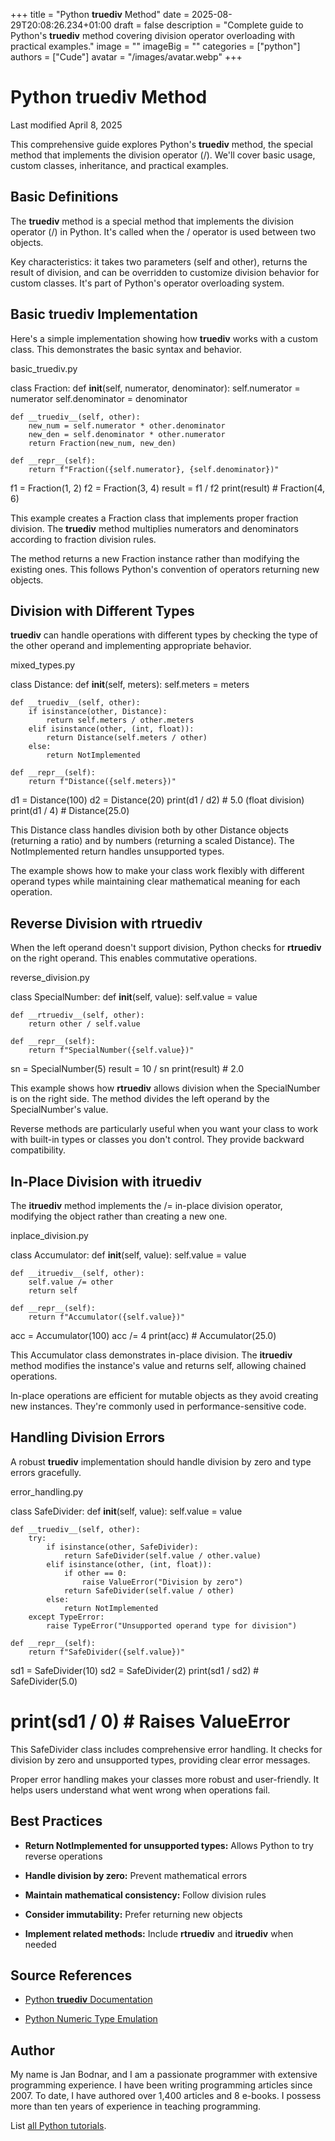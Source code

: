 +++
title = "Python __truediv__ Method"
date = 2025-08-29T20:08:26.234+01:00
draft = false
description = "Complete guide to Python's __truediv__ method covering division operator overloading with practical examples."
image = ""
imageBig = ""
categories = ["python"]
authors = ["Cude"]
avatar = "/images/avatar.webp"
+++

# Python __truediv__ Method

Last modified April 8, 2025

This comprehensive guide explores Python's __truediv__ method, the
special method that implements the division operator (/). We'll cover basic usage,
custom classes, inheritance, and practical examples.

## Basic Definitions

The __truediv__ method is a special method that implements the
division operator (/) in Python. It's called when the / operator is used between
two objects.

Key characteristics: it takes two parameters (self and other), returns the result
of division, and can be overridden to customize division behavior for custom
classes. It's part of Python's operator overloading system.

## Basic __truediv__ Implementation

Here's a simple implementation showing how __truediv__ works with
a custom class. This demonstrates the basic syntax and behavior.

basic_truediv.py
  

class Fraction:
    def __init__(self, numerator, denominator):
        self.numerator = numerator
        self.denominator = denominator
    
    def __truediv__(self, other):
        new_num = self.numerator * other.denominator
        new_den = self.denominator * other.numerator
        return Fraction(new_num, new_den)
    
    def __repr__(self):
        return f"Fraction({self.numerator}, {self.denominator})"

f1 = Fraction(1, 2)
f2 = Fraction(3, 4)
result = f1 / f2
print(result)  # Fraction(4, 6)

This example creates a Fraction class that implements proper fraction division.
The __truediv__ method multiplies numerators and denominators
according to fraction division rules.

The method returns a new Fraction instance rather than modifying the existing
ones. This follows Python's convention of operators returning new objects.

## Division with Different Types

__truediv__ can handle operations with different types by checking
the type of the other operand and implementing appropriate behavior.

mixed_types.py
  

class Distance:
    def __init__(self, meters):
        self.meters = meters
    
    def __truediv__(self, other):
        if isinstance(other, Distance):
            return self.meters / other.meters
        elif isinstance(other, (int, float)):
            return Distance(self.meters / other)
        else:
            return NotImplemented
    
    def __repr__(self):
        return f"Distance({self.meters})"

d1 = Distance(100)
d2 = Distance(20)
print(d1 / d2)  # 5.0 (float division)
print(d1 / 4)   # Distance(25.0)

This Distance class handles division both by other Distance objects (returning a
ratio) and by numbers (returning a scaled Distance). The NotImplemented
return handles unsupported types.

The example shows how to make your class work flexibly with different operand
types while maintaining clear mathematical meaning for each operation.

## Reverse Division with __rtruediv__

When the left operand doesn't support division, Python checks for __rtruediv__
on the right operand. This enables commutative operations.

reverse_division.py
  

class SpecialNumber:
    def __init__(self, value):
        self.value = value
    
    def __rtruediv__(self, other):
        return other / self.value
    
    def __repr__(self):
        return f"SpecialNumber({self.value})"

sn = SpecialNumber(5)
result = 10 / sn
print(result)  # 2.0

This example shows how __rtruediv__ allows division when the
SpecialNumber is on the right side. The method divides the left operand by
the SpecialNumber's value.

Reverse methods are particularly useful when you want your class to work with
built-in types or classes you don't control. They provide backward compatibility.

## In-Place Division with __itruediv__

The __itruediv__ method implements the /= in-place division operator,
modifying the object rather than creating a new one.

inplace_division.py
  

class Accumulator:
    def __init__(self, value):
        self.value = value
    
    def __itruediv__(self, other):
        self.value /= other
        return self
    
    def __repr__(self):
        return f"Accumulator({self.value})"

acc = Accumulator(100)
acc /= 4
print(acc)  # Accumulator(25.0)

This Accumulator class demonstrates in-place division. The __itruediv__
method modifies the instance's value and returns self, allowing chained operations.

In-place operations are efficient for mutable objects as they avoid creating new
instances. They're commonly used in performance-sensitive code.

## Handling Division Errors

A robust __truediv__ implementation should handle division by zero
and type errors gracefully.

error_handling.py
  

class SafeDivider:
    def __init__(self, value):
        self.value = value
    
    def __truediv__(self, other):
        try:
            if isinstance(other, SafeDivider):
                return SafeDivider(self.value / other.value)
            elif isinstance(other, (int, float)):
                if other == 0:
                    raise ValueError("Division by zero")
                return SafeDivider(self.value / other)
            else:
                return NotImplemented
        except TypeError:
            raise TypeError("Unsupported operand type for division")
    
    def __repr__(self):
        return f"SafeDivider({self.value})"

sd1 = SafeDivider(10)
sd2 = SafeDivider(2)
print(sd1 / sd2)  # SafeDivider(5.0)
# print(sd1 / 0)   # Raises ValueError

This SafeDivider class includes comprehensive error handling. It checks for
division by zero and unsupported types, providing clear error messages.

Proper error handling makes your classes more robust and user-friendly. It helps
users understand what went wrong when operations fail.

## Best Practices

- **Return NotImplemented for unsupported types:** Allows Python to try reverse operations

- **Handle division by zero:** Prevent mathematical errors

- **Maintain mathematical consistency:** Follow division rules

- **Consider immutability:** Prefer returning new objects

- **Implement related methods:** Include __rtruediv__ and __itruediv__ when needed

## Source References

- [Python __truediv__ Documentation](https://docs.python.org/3/reference/datamodel.html#object.__truediv__)

- [Python Numeric Type Emulation](https://docs.python.org/3/reference/datamodel.html#emulating-numeric-types)

## Author

My name is Jan Bodnar, and I am a passionate programmer with extensive
programming experience. I have been writing programming articles since 2007.
To date, I have authored over 1,400 articles and 8 e-books. I possess more
than ten years of experience in teaching programming.

List [all Python tutorials](/python/).